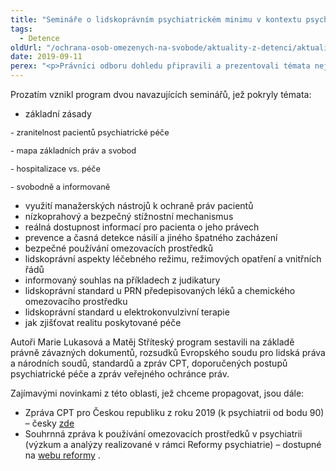 ```yaml
---
title: "Semináře o lidskoprávním psychiatrickém minimu v kontextu psychiatrické hospitalizace"
tags:
  - Detence
oldUrl: "/ochrana-osob-omezenych-na-svobode/aktuality-z-detenci/aktuality-z-detenci-2019/seminare-o-lidskopravnim-psychiatrickem-minimu-v-kontextu-psychiatricke-hospitalizace/"
date: 2019-09-11
perex: "<p>Právníci odboru dohledu připravili a prezentovali témata nejen prevence špatného zacházení. Pro Ministerstvo zdravotnictví, či spíše pro různé odborníky působící v psychiatrických nemocnicích, jež jsou zapojeny do Reformy psychiatrické péče.</p>"
---
```


<!-- imported from the old website -->

<p>Prozatím vznikl program dvou navazujících seminářů, jež pokryly témata:</p><ul><li>základní zásady</li></ul><p><span style="background-color: initial; font-size: 12.8px;">- zranitelnost pacientů psychiatrické péče</span></p><p><span style="background-color: initial; font-size: 12.8px;"></span><span style="font-size: 12.8px;">- mapa základních práv a svobod</span></p><p><span style="font-size: 12.8px;">- hospitalizace vs. péče</span></p><p><span style="font-size: 12.8px;">- svobodně a informovaně</span></p><ul><li>využití manažerských nástrojů k ochraně práv pacientů</li><li>nízkoprahový a bezpečný stížnostní mechanismus</li><li>reálná dostupnost informací pro pacienta o jeho právech</li><li>prevence a časná detekce násilí a jiného špatného zacházení</li><li>bezpečné používání omezovacích prostředků</li><li>lidskoprávní aspekty léčebného režimu, režimových opatření a vnitřních řádů</li><li>informovaný souhlas na příkladech z judikatury</li><li>lidskoprávní standard u PRN předepisovaných léků a chemického omezovacího prostředku</li><li>lidskoprávní standard u elektrokonvulzivní terapie</li><li>jak zjišťovat realitu poskytované péče</li></ul> <p>Autoři Marie Lukasová a Matěj Stříteský program sestavili na základě právně závazných dokumentů, rozsudků Evropského soudu pro lidská práva a národních soudů, standardů a zpráv CPT, doporučených postupů psychiatrické péče a zpráv veřejného ochránce práv.</p> <p>Zajímavými novinkami z této oblasti, jež chceme propagovat, jsou dále:</p><ul><li>Zpráva CPT pro Českou republiku z roku 2019 (k psychiatrii od bodu 90) – česky <a href="https://rm.coe.int/168095aeb2" target="_blank">zde</a> </li><li>Souhrnná zpráva k používání omezovacích prostředků v psychiatrii (výzkum a analýzy realizované v rámci Reformy psychiatrie) – dostupné na <a title="Otevření do nového okna" href="http://www.reformapsychiatrie.cz/2019/07/15/souhrnna-zprava-k-pouzivani-omezovacich-prostredku-v-psychiatrii-prvni-mapovani-situace/" target="_blank">webu reformy</a> .</li></ul>
